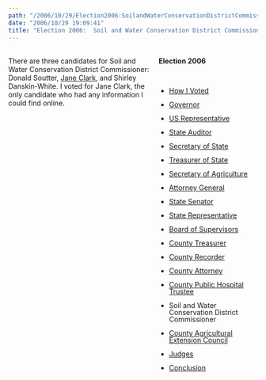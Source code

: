 ```yaml
---
path: "/2006/10/29/Election2006:SoilandWaterConservationDistrictCommissioner" 
date: "2006/10/29 19:09:41" 
title: "Election 2006:  Soil and Water Conservation District Commissioner" 
---
```

<div style="float: right; width: 200px; margin: 0 0 1em 1em;" class="box"><br>	<h4 style="margin: 0;">Election 2006</h4><br>	<ul style="padding-left: 1.5em; line-height: 1em;"><br>		<li><a href="http://typewriting.org/2006/10/16/2006_Election%3A_How_I_Voted/">How I Voted</a></li><br>		<li><a href="http://typewriting.org/2006/10/17/2006_Election%3A_Governor/">Governor</a></li><br>		<li><a href="http://typewriting.org/2006/10/17/Election_2006%3A_US_Representative/">US Representative</a></li><br>		<li><a href="http://typewriting.org/2006/10/17/Election_2006%3A_State_Auditor/">State Auditor</a></li><br>		<li><a href="http://typewriting.org/2006/10/18/Election_2006%3A_Secretary_of_State/">Secretary of State</a></li><br>		<li><a href="http://typewriting.org/2006/10/19/Election_2006%3A_Treasurer_of_State/">Treasurer of State</a></li><br>		<li><a href="http://typewriting.org/2006/10/23/Election_2006%3A_Secretary_of_Agriculture/">Secretary of Agriculture</a></li><br>		<li><a href="http://typewriting.org/2006/10/23/Election_2006%3A_Attorney_General/">Attorney General</a></li><br>		<li><a href="http://typewriting.org/2006/10/23/Election_2006%3A_State_Senator/">State Senator</a></li><br>		<li><a href="http://typewriting.org/2006/10/23/Election_2006%3A_State_Representative/">State Representative</a></li><br>		<li><a href="http://typewriting.org/2006/10/25/Election_2006%3A_Board_of_Supervisors/">Board of Supervisors</a></li><br>		<li><a href="http://typewriting.org/2006/10/25/Election_2006%3A_County_Treasurer/">County Treasurer</a></li><br>		<li><a href="http://typewriting.org/2006/10/25/Election_2006%3A_County_Recorder/">County Recorder</a></li><br>		<li><a href="http://typewriting.org/2006/10/29/Election_2006%3A_County_Attorney/">County Attorney</a></li><br>		<li><a href="http://typewriting.org/2006/10/29/Election_2006%3A_County_Public_Hospital_Trustee/">County Public Hospital Trustee</a></li><br>		<li>Soil and Water Conservation District Commissioner</li><br>		<li><a href="http://typewriting.org/2006/10/29/Election_2006%3A_County_Agricultural_Extension_Council/">County Agricultural Extension Council</a></li><br>		<li><a href="http://typewriting.org/2006/10/29/Election_2006%3A_Judges/">Judges</a></li><br>		<li><a href="http://typewriting.org/2006/10/29/Election_2006%3A_Conclusion/">Conclusion</a></li><br>	</ul><br></div><br>There are three candidates for Soil and Water Conservation District Commissioner: Donald Soutter, <a href="http://polk-swcd.org/Staff_commish_bio/jane_clark.htm">Jane Clark</a>, and Shirley Danskin-White. I voted for Jane Clark, the only candidate who had any information I could find online.<br><div class="clear"></div>